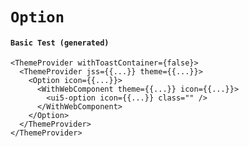 # `Option`

#### `Basic Test (generated)`

```
<ThemeProvider withToastContainer={false}>
  <ThemeProvider jss={{...}} theme={{...}}>
    <Option icon={{...}}>
      <WithWebComponent theme={{...}} icon={{...}}>
        <ui5-option icon={{...}} class="" />
      </WithWebComponent>
    </Option>
  </ThemeProvider>
</ThemeProvider>
```

